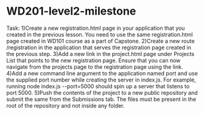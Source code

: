 # WD201-level2-milestone
Task:
1)Create a new registration.html page in your application that you created in the previous lesson. You need to use the same registration.html page created in WD101 course as a part of Capstone.
2)Create a new route /registration in the application that serves the registration page created in the previous step.
3)Add a new link in the project.html page under Projects List that points to the new registration page. Ensure that you can now navigate from the projects page to the registration page using the link.
4)Add a new command line argument to the application named port and use the supplied port number while creating the server in index.js. For example, running node index.js --port=5000 should spin up a server that listens to port 5000.
5)Push the contents of the project to a new public repository and submit the same from the Submissions tab. The files must be present in the root of the repository and not inside any folder.
